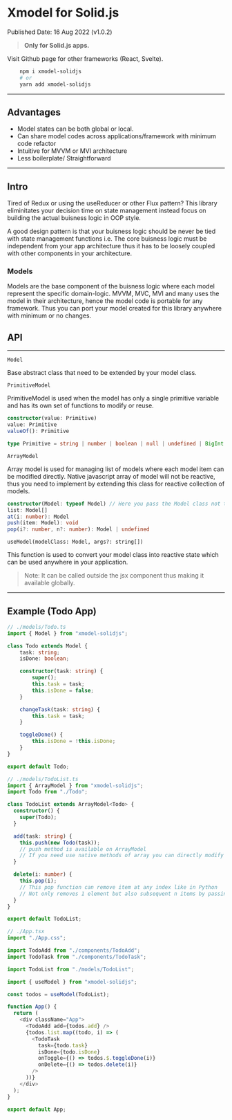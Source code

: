 # Xmodel for Solid.js
Published Date: 16 Aug 2022 (v1.0.2)

> **Only for Solid.js apps.**

Visit Github page for other frameworks (React, Svelte).

```bash
    npm i xmodel-solidjs
    # or 
    yarn add xmodel-solidjs
```
---
## Advantages
-  Model states can be both global or local.
-  Can share model codes across applications/framework with minimum code refactor
-  Intuitive for MVVM or MVI architecture
-  Less boilerplate/ Straightforward
---
## Intro

Tired of Redux or using the useReducer or other Flux pattern? This library eliminitates your decision time on state management instead focus on building the actual buisness logic in OOP style.

A good design pattern is that your buisness logic should be never be tied with state management functions i.e. The core buisness logic must be independent from your app architecture thus it has to be loosely coupled with other components in your architecture.

### Models

Models are the base component of the buisness logic where each model represent the specific domain-logic. MVVM, MVC, MVI and many uses the model in their architecture, hence the model code is portable for any framework. Thus you can port your model created for this library anywhere with minimum or no changes.  

## API
---
`Model`

Base abstract class that need to be extended by your model class.

`PrimitiveModel`

PrimitiveModel is used when the model has only a single primitive variable and has its own set of functions to modify or reuse.

```typescript
constructor(value: Primitive)
value: Primitive
valueOf(): Primitive

type Primitive = string | number | boolean | null | undefined | BigInt | Symbol
```

`ArrayModel`

Array model is used for managing list of models where each model item can be modified directly. Native javascript array of model will not be reactive, thus you need to implement by extending this class for reactive collection of models.

```typescript
constructor(Model: typeof Model) // Here you pass the Model class not the instance
list: Model[]
at(i: number): Model
push(item: Model): void
pop(i?: number, n?: number): Model | undefined 
```

`useModel(modelClass: Model, args?: string[])`

This function is used to convert your model class into reactive state which can be used anywhere in your application.

> Note: It can be called outside the jsx component thus making it available globally.

---
## Example (Todo App)

```typescript
// ./models/Todo.ts
import { Model } from "xmodel-solidjs";

class Todo extends Model {
    task: string;
    isDone: boolean;

    constructor(task: string) {
        super();
        this.task = task;
        this.isDone = false;
    }

    changeTask(task: string) {
        this.task = task;
    }

    toggleDone() {
        this.isDone = !this.isDone;
    }
}

export default Todo;

```

```typescript
// ./models/TodoList.ts
import { ArrayModel } from "xmodel-solidjs";
import Todo from "./Todo";

class TodoList extends ArrayModel<Todo> {
  constructor() {
    super(Todo);
  }

  add(task: string) {
    this.push(new Todo(task));
    // push method is available on ArrayModel
    // If you need use native methods of array you can directly modify on this.list
  }

  delete(i: number) {
    this.pop(i);
    // This pop function can remove item at any index like in Python
    // Not only removes 1 element but also subsequent n items by passing it as second arg.
  }
}

export default TodoList;
```

```typescript
// ./App.tsx
import "./App.css";

import TodoAdd from "./components/TodoAdd";
import TodoTask from "./components/TodoTask";

import TodoList from "./models/TodoList";

import { useModel } from "xmodel-solidjs";

const todos = useModel(TodoList);

function App() {
  return (
    <div className="App">
      <TodoAdd add={todos.add} />
      {todos.list.map((todo, i) => (
        <TodoTask
          task={todo.task}
          isDone={todo.isDone}
          onToggle={() => todos.$.toggleDone(i)}
          onDelete={() => todos.delete(i)}
        />
      ))}
    </div>
  );
}

export default App;
```